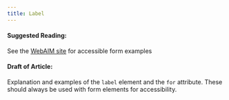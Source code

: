 ```yaml
---
title: Label
---
```

#### Suggested Reading:
<!-- Please add any articles you think might be helpful to read before writing the article -->
See the <a href='http://webaim.org/techniques/forms/' target='_blank' rel='nofollow'>WebAIM site</a> for accessible form examples
#### Draft of Article:
<!-- Please add your working draft below in GitHub-flavored Markdown -->
Explanation and examples of the `label` element and the `for` attribute. These should always be used with form elements for accessibility.